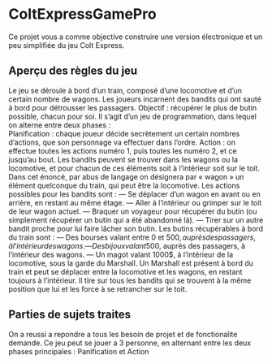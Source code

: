 # ColtExpressGamePro

Ce projet vous a comme objective  construire une version électronique et un peu simplifiée du jeu Colt Express.


## Aperçu des règles du jeu

Le jeu se déroule à bord d’un train, composé d’une locomotive et d’un certain nombre de wagons. Les
joueurs incarnent des bandits qui ont sauté à bord pour détrousser les passagers. Objectif : récupérer le
plus de butin possible, chacun pour soi. Il s’agit d’un jeu de programmation, dans lequel on alterne entre
deux phases :\
Planification : chaque joueur décide secrètement un certain nombres d’actions, que son personnage
va effectuer dans l’ordre.
Action : on effectue toutes les actions numéro 1, puis toutes les numéro 2, et ce jusqu’au bout.
Les bandits peuvent se trouver dans les wagons ou la locomotive, et pour chacun de ces éléments soit à
l’intérieur soit sur le toit. Dans cet énoncé, par abus de langage on désignera par « wagon » un élément
quelconque du train, qui peut être la locomotive. Les actions possibles pour les bandits sont :
— Se déplacer d’un wagon en avant ou en arrière, en restant au même étage.
— Aller à l’intérieur ou grimper sur le toit de leur wagon actuel.
— Braquer un voyageur pour récupérer du butin (ou simplement récupérer un butin qui a été
abandonné là).
— Tirer sur un autre bandit proche pour lui faire lâcher son butin.
Les butins récupérables à bord du train sont :
— Des bourses valant entre 0 et 500$, auprès des passagers, à l’intérieur des wagons.
— Des bijoux valant 500$, auprès des passagers, à l’intérieur des wagons.
— Un magot valant 1000$, à l’intérieur de la locomotive, sous la garde du Marshall.
Un Marshall est présent à bord du train et peut se déplacer entre la locomotive et les wagons, en restant
toujours à l’intérieur. Il tire sur tous les bandits qui se trouvent à la même position que lui et les force à
se retrancher sur le toit.

## Parties de sujets traites

On a reussi a repondre a tous les besoin de projet et de fonctionalite demande.
Ce jeu peut se jouer a 3 personne, en alternant entre les deux phases principales : Panification et Action